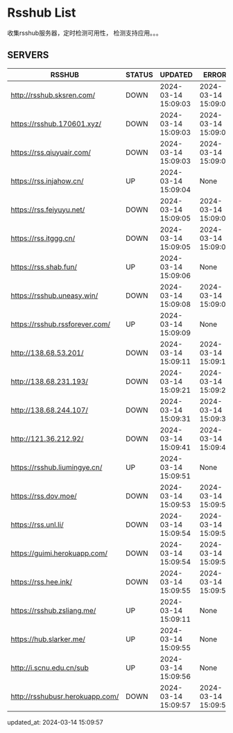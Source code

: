 # Rsshub List

收集rsshub服务器，定时检测可用性， 检测支持应用。。。


## SERVERS

|  RSSHUB   | STATUS  | UPDATED  | ERROR  | TWITTER |  
|  ----  | ----  | ----  | ----  | ---- |  
| http://rsshub.sksren.com/ | DOWN | 2024-03-14 15:09:03 | 2024-03-14 15:09:03 |  
| https://rsshub.170601.xyz/ | DOWN | 2024-03-14 15:09:03 | 2024-03-14 15:09:03 |  
| https://rss.qiuyuair.com/ | DOWN | 2024-03-14 15:09:03 | 2024-03-14 15:09:03 |  
| https://rss.injahow.cn/ | UP | 2024-03-14 15:09:04 | None ||  
| https://rss.feiyuyu.net/ | DOWN | 2024-03-14 15:09:05 | 2024-03-14 15:09:05 |  
| https://rss.itggg.cn/ | DOWN | 2024-03-14 15:09:05 | 2024-03-14 15:09:05 |  
| https://rss.shab.fun/ | UP | 2024-03-14 15:09:06 | None ||  
| https://rsshub.uneasy.win/ | DOWN | 2024-03-14 15:09:08 | 2024-03-14 15:09:08 |  
| https://rsshub.rssforever.com/ | UP | 2024-03-14 15:09:09 | None ||  
| http://138.68.53.201/ | DOWN | 2024-03-14 15:09:11 | 2024-03-14 15:09:11 |  
| http://138.68.231.193/ | DOWN | 2024-03-14 15:09:21 | 2024-03-14 15:09:21 |  
| http://138.68.244.107/ | DOWN | 2024-03-14 15:09:31 | 2024-03-14 15:09:31 |  
| http://121.36.212.92/ | DOWN | 2024-03-14 15:09:41 | 2024-03-14 15:09:41 |  
| https://rsshub.liumingye.cn/ | UP | 2024-03-14 15:09:51 | None ||  
| https://rss.dov.moe/ | DOWN | 2024-03-14 15:09:53 | 2024-03-14 15:09:53 |  
| https://rss.unl.li/ | DOWN | 2024-03-14 15:09:54 | 2024-03-14 15:09:54 |  
| https://guimi.herokuapp.com/ | DOWN | 2024-03-14 15:09:54 | 2024-03-14 15:09:54 |  
| https://rss.hee.ink/ | DOWN | 2024-03-14 15:09:55 | 2024-03-14 15:09:55 |  
| https://rsshub.zsliang.me/ | UP | 2024-03-14 15:09:11 | None |OK|  
| https://hub.slarker.me/ | UP | 2024-03-14 15:09:55 | None ||  
| http://i.scnu.edu.cn/sub | UP | 2024-03-14 15:09:56 | None ||  
| http://rsshubusr.herokuapp.com/ | DOWN | 2024-03-14 15:09:57 | 2024-03-14 15:09:57 |  
  

updated_at: 2024-03-14 15:09:57  
